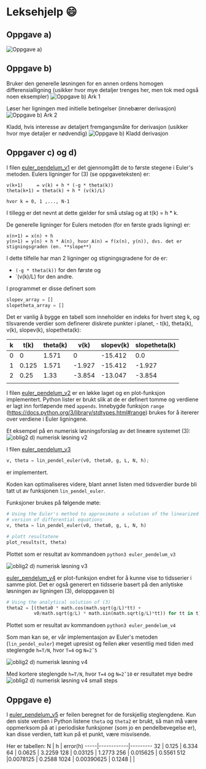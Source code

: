 # Leksehjelp :smile:

## Oppgave a)
![Oppgave a)](/images/oblig2_a_skisse.jpg)

## Oppgave b)
Bruker den generelle løsningen for en annen ordens homogen differensialligning (usikker hvor mye detaljer trenges her, men tok med også noen eksempler)
![Oppgave b) Ark 1](/images/oblig2_b_skisse01.jpg)

Løser her ligningen med initielle betingelser (innebærer derivasjon)
![Oppgave b) Ark 2](/images/oblig2_b_skisse02.jpg)

Kladd, hvis interesse av detaljert fremgangsmåte for derivasjon (usikker hvor mye detaljer er nødvendig)
![Oppgave b) Kladd derivasjon](/images/oblig2_b_skisse03_kladd.jpg)


## Oppgaver c) og d)

I filen [euler_pendelum_v1](oblig2/euler_pendelum_v1.py) er det gjennomgått de to første stegene i Euler's metoden.
Eulers ligninger for (3) (se oppgaveteksten) er:
```
v(k+1)     = v(k) + h * (-g * theta(k))
theta(k+1) = theta(k) + h * (v(k)/L)

hvor k = 0, 1 ,..., N-1
```
I tillegg er det nevnt at dette gjelder for små utslag og at t(k) = h * k.

De generelle ligninger for Eulers metoden (for en første grads ligning) er:
```
x(n+1) = x(n) + h
y(n+1) = y(n) + h * A(n), hvor A(n) = f(x(n), y(n)), dvs. det er stigningsgraden (en. **slope**)
```

I dette tilfelle har man 2 ligninger og stigningsgradene for de er:
* `(-g * theta(k))` for den første og
* `(v(k)/L) for den andre.

I programmet er disse definert som
```python
slopev_array = []
slopetheta_array = []
```

Det er vanlig å bygge en tabell som inneholder en indeks for hvert steg k, og tilsvarende verdier som definerer diskrete punkter i planet, - t(k), theta(k), v(k), slopev(k), slopetheta(k):

k  | t(k)  | theta(k) | v(k)   | slopev(k)| slopetheta(k)
---| ------|----------|--------|----------|--------------
0  | 0     | 1.571	  | 0	     | -15.412  | 0.0
1	 | 0.125 | 1.571	  | -1.927 | -15.412  | -1.927
2	 | 0.25	 | 1.33	    | -3.854 | -13.047  | -3.854
 | | | | |


I filen [euler_pendelum_v2](oblig2/euler_pendelum_v2.py) er en løkke laget og en plot-funksjon implementert.
Python lister er brukt slik at de er definert tomme og verdiene er lagt inn fortløpende med `appends`.
Innebygde funksjon `range` (https://docs.python.org/3/library/stdtypes.html#range) brukes for å itererer over verdiene i Euler ligningene.


Et eksempel på en numerisk løsningsforslag av det lineære systemet (3):
![oblig2 d) numerisk løsning v2](/images/linear_euler_v2.png)

I filen [euler_pendelum_v3](oblig2/euler_pendelum_v3.py)
```python
v, theta = lin_pendel_euler(v0, theta0, g, L, N, h);
```
er implementert.

Koden kan optimaliseres videre, blant annet listen med tidsverdier burde bli tatt ut av funksjonen `lin_pendel_euler`.

Funksjoner brukes på følgende møte:
```python
# Using the Euler's method to approximate a solution of the linearized
# version of differential equations
v, theta = lin_pendel_euler(v0, theta0, g, L, N, h)

# plott resultatene
plot_results(t, theta)
```

Plottet som er resultat av kommandoen `python3 euler_pendelum_v3`

![oblig2 d) numerisk løsning v3](/images/linear_euler_v3.png)

[euler_pendelum_v4](oblig2/euler_pendelum_v4.py) er plot-funksjon endret for å kunne vise to tidsserier i samme plot. Det er også generert en tidsserie basert på den anlytiske løsningen av ligningen (3), deloppgaven b)
```python
# Using the analytical solution of (3)
theta2 = [(theta0 * math.cos(math.sqrt(g/L)*tt) +
          v0/math.sqrt(g/L) * math.sin(math.sqrt(g/L)*tt)) for tt in t]
```

Plottet som er resultat av kommandoen `python3 euler_pendelum_v4`

Som man kan se, er vår implementasjon av Euler's metoden (`lin_pendel_euler`) meget upresist og feilen øker vesentlig med tiden med steglengde `h=T/N`, hvor `T=4` og `N=2ˆ5`

![oblig2 d) numerisk løsning v4](/images/linear_euler_v4.png)

Med kortere steglengde `h=T/N`, hvor `T=4` og `N=2ˆ10` er resultatet mye bedre
![oblig2 d) numerisk løsning v4 small steps](/images/linear_euler_v4_small_steps.png)

## Oppgave e)

I [euler_pendelum_v5](oblig2/euler_pendelum_v5.py) er feilen beregnet for de forskjellig steglengdene. Kun den siste verdien i Python listene `theta` og `theta2` er brukt, så man må være oppmerksom på at i periodiske funksjoner (som jo en pendelbevegelse er), kan disse verdien, tatt kun på et punkt, være misvisende.

Her er tabellen:
N    |   h        | error(h)
-----|------------|---------
32   | 0.125      | 6.334
64   | 0.0625     | 3.2259
128  | 0.03125    | 1.2773
256  | 0.015625   | 0.5561
512  |0.0078125   | 0.2588
1024 | 0.00390625 | 0.1248
 | |
 
